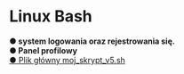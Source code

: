 <h1>Linux Bash</h1>
<strong> ● system logowania oraz rejestrowania się.</strong>
<br />
<strong> ● Panel profilowy</strong>
<br />
<a href="homework_Linux/moj_skrypt_v5.sh">●  Plik główny moj_skrypt_v5.sh</a>

